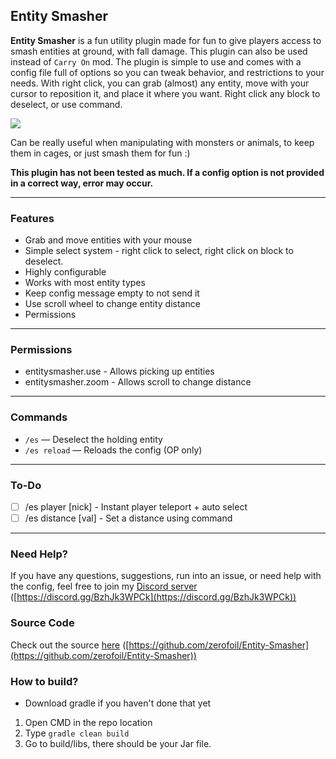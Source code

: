 ## Entity Smasher

**Entity Smasher** is a fun utility plugin made for fun to give players access to smash entities at ground, with fall damage. This plugin can also be used instead of `Carry On` mod. 
The plugin is simple to use and comes with a config file full of options so you can tweak behavior, and restrictions to your needs.
With right click, you can grab (almost) any entity, move with your cursor to reposition it, and place it where you want. Right click any block to deselect, or use command.

![](https://github.com/zerofoil/Entity-Smasher/blob/main/show.gif?raw=true)

Can be really useful when manipulating with monsters or animals, to keep them in cages, or just smash them for fun :)

**This plugin has not been tested as much. If a config option is not provided in a correct way, error may occur.**

---

### Features
- Grab and move entities with your mouse
- Simple select system - right click to select, right click on block to deselect.
- Highly configurable
- Works with most entity types
- Keep config message empty to not send it
- Use scroll wheel to change entity distance
- Permissions

---

### Permissions
- entitysmasher.use - Allows picking up entities
- entitysmasher.zoom - Allows scroll to change distance

---

### Commands
- `/es` — Deselect the holding entity
- `/es reload` — Reloads the config (OP only)

---

### To-Do

- [ ] /es player [nick] - Instant player teleport + auto select
- [ ] /es distance [val] - Set a distance using command

---

### Need Help?
If you have any questions, suggestions, run into an issue, or need help with the config, feel free to join my [Discord server](https://discord.gg/BzhJk3WPCk) ([https://discord.gg/BzhJk3WPCk](https://discord.gg/BzhJk3WPCk))

### Source Code
Check out the source [here](https://github.com/zerofoil/Entity-Smasher) ([https://github.com/zerofoil/Entity-Smasher](https://github.com/zerofoil/Entity-Smasher))

### How to build?
- Download gradle if you haven't done that yet
1. Open CMD in the repo location
2. Type `gradle clean build`
3. Go to build/libs, there should be your Jar file.